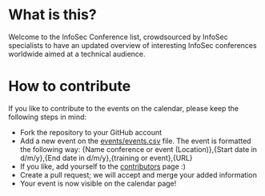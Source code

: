 # What is this?

Welcome to the InfoSec Conference list, crowdsourced by InfoSec specialists to have an updated overview of interesting InfoSec conferences worldwide aimed at a technical audience.

# How to contribute

If you like to contribute to the events on the calendar, please keep the following steps in mind:
- Fork the repository to your GitHub account
- Add a new event on the [events/events.csv](events/events.csv) file. The event is formatted the following way:
{Name conference or event (Location)},{Start date in d/m/y},{End date in d/m/y},{training or event},{URL}
- If you like, add yourself to the [contributors](contributors.md) page :)
- Create a pull request; we will accept and merge your added information
- Your event is now visible on the calendar page!
